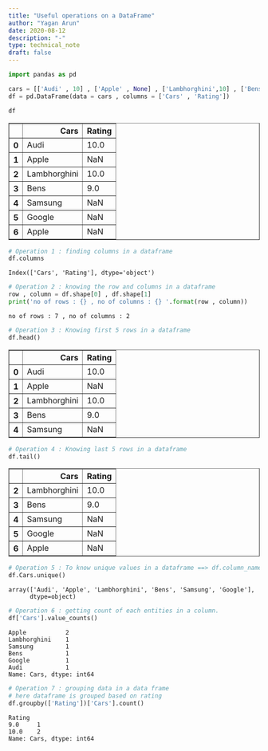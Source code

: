 ```yaml
---
title: "Useful operations on a DataFrame"
author: "Yagan Arun"
date: 2020-08-12
description: "-"
type: technical_note
draft: false
---
```


```python
import pandas as pd
```


```python
cars = [['Audi' , 10] , ['Apple' , None] , ['Lambhorghini',10] , ['Bens',9] , ['Samsung',None] , ['Google',None] , ['Apple',None]]
df = pd.DataFrame(data = cars , columns = ['Cars' , 'Rating'])
```


```python
df
```




<div>
<style scoped>
    .dataframe tbody tr th:only-of-type {
        vertical-align: middle;
    }

    .dataframe tbody tr th {
        vertical-align: top;
    }

    .dataframe thead th {
        text-align: right;
    }
</style>
<table border="1" class="dataframe">
  <thead>
    <tr style="text-align: right;">
      <th></th>
      <th>Cars</th>
      <th>Rating</th>
    </tr>
  </thead>
  <tbody>
    <tr>
      <th>0</th>
      <td>Audi</td>
      <td>10.0</td>
    </tr>
    <tr>
      <th>1</th>
      <td>Apple</td>
      <td>NaN</td>
    </tr>
    <tr>
      <th>2</th>
      <td>Lambhorghini</td>
      <td>10.0</td>
    </tr>
    <tr>
      <th>3</th>
      <td>Bens</td>
      <td>9.0</td>
    </tr>
    <tr>
      <th>4</th>
      <td>Samsung</td>
      <td>NaN</td>
    </tr>
    <tr>
      <th>5</th>
      <td>Google</td>
      <td>NaN</td>
    </tr>
    <tr>
      <th>6</th>
      <td>Apple</td>
      <td>NaN</td>
    </tr>
  </tbody>
</table>
</div>




```python
# Operation 1 : finding columns in a dataframe
df.columns
```




    Index(['Cars', 'Rating'], dtype='object')




```python
# Operation 2 : knowing the row and columns in a dataframe
row , column = df.shape[0] , df.shape[1]
print('no of rows : {} , no of columns : {} '.format(row , column))
```

    no of rows : 7 , no of columns : 2 



```python
# Operation 3 : Knowing first 5 rows in a dataframe 
df.head()
```




<div>
<style scoped>
    .dataframe tbody tr th:only-of-type {
        vertical-align: middle;
    }

    .dataframe tbody tr th {
        vertical-align: top;
    }

    .dataframe thead th {
        text-align: right;
    }
</style>
<table border="1" class="dataframe">
  <thead>
    <tr style="text-align: right;">
      <th></th>
      <th>Cars</th>
      <th>Rating</th>
    </tr>
  </thead>
  <tbody>
    <tr>
      <th>0</th>
      <td>Audi</td>
      <td>10.0</td>
    </tr>
    <tr>
      <th>1</th>
      <td>Apple</td>
      <td>NaN</td>
    </tr>
    <tr>
      <th>2</th>
      <td>Lambhorghini</td>
      <td>10.0</td>
    </tr>
    <tr>
      <th>3</th>
      <td>Bens</td>
      <td>9.0</td>
    </tr>
    <tr>
      <th>4</th>
      <td>Samsung</td>
      <td>NaN</td>
    </tr>
  </tbody>
</table>
</div>




```python
# Operation 4 : Knowing last 5 rows in a dataframe 
df.tail()
```




<div>
<style scoped>
    .dataframe tbody tr th:only-of-type {
        vertical-align: middle;
    }

    .dataframe tbody tr th {
        vertical-align: top;
    }

    .dataframe thead th {
        text-align: right;
    }
</style>
<table border="1" class="dataframe">
  <thead>
    <tr style="text-align: right;">
      <th></th>
      <th>Cars</th>
      <th>Rating</th>
    </tr>
  </thead>
  <tbody>
    <tr>
      <th>2</th>
      <td>Lambhorghini</td>
      <td>10.0</td>
    </tr>
    <tr>
      <th>3</th>
      <td>Bens</td>
      <td>9.0</td>
    </tr>
    <tr>
      <th>4</th>
      <td>Samsung</td>
      <td>NaN</td>
    </tr>
    <tr>
      <th>5</th>
      <td>Google</td>
      <td>NaN</td>
    </tr>
    <tr>
      <th>6</th>
      <td>Apple</td>
      <td>NaN</td>
    </tr>
  </tbody>
</table>
</div>




```python
# Operation 5 : To know unique values in a dataframe ==> df.column_name.unique()
df.Cars.unique()
```




    array(['Audi', 'Apple', 'Lambhorghini', 'Bens', 'Samsung', 'Google'],
          dtype=object)




```python
# Operation 6 : getting count of each entities in a column.
df['Cars'].value_counts()
```




    Apple           2
    Lambhorghini    1
    Samsung         1
    Bens            1
    Google          1
    Audi            1
    Name: Cars, dtype: int64




```python
# Operation 7 : grouping data in a data frame
# here dataframe is grouped based on rating 
df.groupby(['Rating'])['Cars'].count()
```




    Rating
    9.0     1
    10.0    2
    Name: Cars, dtype: int64




```python

```
